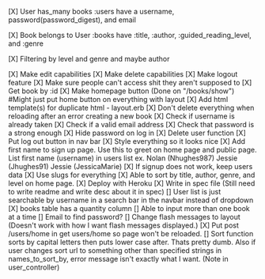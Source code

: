 [X] User has_many books
      :users have a username, password(password_digest), and email

[X] Book belongs to User
      :books have :title, :author, :guided_reading_level, and :genre

[X] Filtering by level and genre and maybe author

[X] Make edit capabilities
[X] Make delete capabilities
[X] Make logout feature
[X] Make sure people can't access shit they aren't supposed to
[X] Get book by :id
[X] Make homepage button (Done on "/books/show") #Might just put home button on everything with layout
[X] Add html template(s) for duplicate html - layout.erb
[X] Don't delete everything when reloading after an error creating a new book
[X] Check if username is already taken
[X] Check if a valid email address
[X] Check that password is a strong enough
[X] Hide password on log in
[X] Delete user function
[X] Put log out button in nav bar
[X] Style everything so it looks nice
[X] Add first name to sign up page. Use this to greet on home page and public page. List first name (username) in users list
ex. Nolan (Nhughes987)
    Jessie (Jhughes91)
    Jessie (JessicaMarie)
[X] If signup does not work, keep users data
[X] Use slugs for everything
[X] Able to sort by title, author, genre, and level on home page.
[X] Deploy with Heroku
[X] Write in spec file (Still need to write readme and write desc about it in spec)
[] User list is just searchable by username in a search bar in the navbar instead of dropdown
[X] books table has a quantity column
[] Able to input more than one book at a time
[] Email to find password?
[] Change flash messages to layout (Doesn't work with how I want flash messages displayed.)
[X] Put post /users/home in get users/home so page won't be reloaded.
[] Sort function sorts by capital letters then puts lower case after. Thats pretty dumb. Also if user changes sort url to something other than specified strings in names_to_sort_by, error message isn't exactly what I want. (Note in user_controller)
